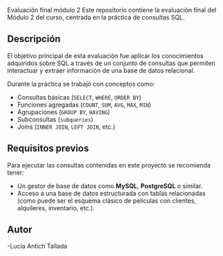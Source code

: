 Evaluación final módulo 2
Este repositorio contiene la evaluación final del Módulo 2 del curso, centrada en la práctica de consultas SQL.

## Descripción

El objetivo principal de esta evaluación fue aplicar los conocimientos adquiridos sobre SQL a través de un conjunto de consultas que permiten interactuar y extraer información de una base de datos relacional.

Durante la práctica se trabajó con conceptos como:

- Consultas básicas (`SELECT`, `WHERE`, `ORDER BY`)
- Funciones agregadas (`COUNT`, `SUM`, `AVG`, `MAX`, `MIN`)
- Agrupaciones (`GROUP BY`, `HAVING`)
- Subconsultas (`subqueries`)
- Joins (`INNER JOIN`, `LEFT JOIN`, etc.)



## Requisitos previos

Para ejecutar las consultas contenidas en este proyecto se recomienda tener:

- Un gestor de base de datos como **MySQL**, **PostgreSQL** o similar.
- Acceso a una base de datos estructurada con tablas relacionadas (como puede ser el esquema clásico de películas con clientes, alquileres, inventario, etc.).

## Autor

-Lucía Antich Tallada
